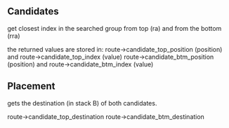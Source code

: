 ## Candidates

get closest index in the searched group from top (ra)
and from the bottom (rra)

the returned values are stored in:
route->candidate_top_position (position) and route->candidate_top_index (value)
route->candidate_btm_position (position) and route->candidate_btm_index (value)

## Placement

gets the destination (in stack B) of both candidates.

route->candidate_top_destination
route->candidate_btm_destination